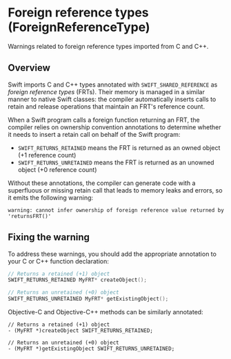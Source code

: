 # Foreign reference types (ForeignReferenceType)

Warnings related to foreign reference types imported from C and C++.

## Overview

Swift imports C and C++ types annotated with `SWIFT_SHARED_REFERENCE` as
*foreign reference types* (FRTs). Their memory is managed in a similar manner to
native Swift classes: the compiler automatically inserts calls to retain and
release operations that maintain an FRT's reference count.

When a Swift program calls a foreign function returning an FRT, the compiler
relies on ownership convention annotations to determine whether it needs to
insert a retain call on behalf of the Swift program:

- `SWIFT_RETURNS_RETAINED` means the FRT is returned as an owned object (+1 reference count)
- `SWIFT_RETURNS_UNRETAINED` means the FRT is returned as an unowned object (+0 reference count)

Without these annotations, the compiler can generate code with a superfluous or
missing retain call that leads to memory leaks and errors, so it emits the
following warning:

```
warning: cannot infer ownership of foreign reference value returned by 'returnsFRT()'
```

## Fixing the warning

To address these warnings, you should add the appropriate annotation to your
C or C++ function declaration:

```cpp
// Returns a retained (+1) object
SWIFT_RETURNS_RETAINED MyFRT* createObject();

// Returns an unretained (+0) object
SWIFT_RETURNS_UNRETAINED MyFRT* getExistingObject();
```

Objective-C and Objective-C++ methods can be similarly annotated:

```objc
// Returns a retained (+1) object
- (MyFRT *)createObject SWIFT_RETURNS_RETAINED;

// Returns an unretained (+0) object
- (MyFRT *)getExistingObject SWIFT_RETURNS_UNRETAINED;
```
